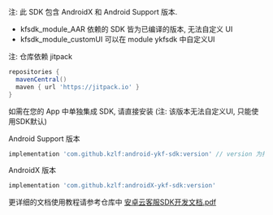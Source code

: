 注: 此 SDK 包含 AndroidX 和 Android Support 版本.
- kfsdk_module_AAR 依赖的 SDK 皆为已编译的版本, 无法自定义 UI
- kfsdk_module_customUI 可以在 module ykfsdk 中自定义UI

注: 仓库依赖 jitpack

```gradle
repositories {
  mavenCentral()
  maven { url 'https://jitpack.io' }
}
```

如需在您的 App 中单独集成 SDK, 请直接安装 (注: 该版本无法自定义UI, 只能使用SDK默认)

Android Support 版本

```gradle
implementation 'com.github.kzlf:android-ykf-sdk:version' // version 为指定的版本, 如 4.9.8
```

AndroidX 版本

```gradle
implementation 'com.github.kzlf:androidX-ykf-sdk:version'
```


更详细的文档使用教程请参考仓库中 [安卓云客服SDK开发文档.pdf](https://github.com/KZLF/android-kf-sdk-demo/blob/main/安卓云客服SDK开发文档.pdf)
